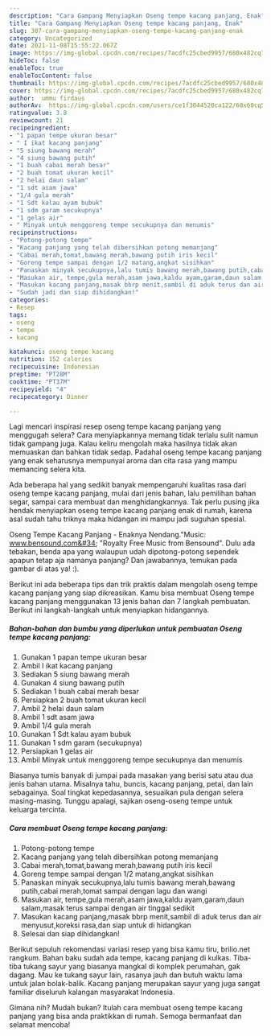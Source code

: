 ```yaml
---
description: "Cara Gampang Menyiapkan Oseng tempe kacang panjang, Enak"
title: "Cara Gampang Menyiapkan Oseng tempe kacang panjang, Enak"
slug: 307-cara-gampang-menyiapkan-oseng-tempe-kacang-panjang-enak
category: Uncategorized
date: 2021-11-08T15:55:22.067Z
image: https://img-global.cpcdn.com/recipes/7acdfc25cbed9957/680x482cq70/oseng-tempe-kacang-panjang-foto-resep-utama.jpg
hideToc: false
enableToc: true
enableTocContent: false
thumbnail: https://img-global.cpcdn.com/recipes/7acdfc25cbed9957/680x482cq70/oseng-tempe-kacang-panjang-foto-resep-utama.jpg
cover: https://img-global.cpcdn.com/recipes/7acdfc25cbed9957/680x482cq70/oseng-tempe-kacang-panjang-foto-resep-utama.jpg
author:  ummu firdaus
authorAv:  https://img-global.cpcdn.com/users/ce1f3044520ca122/60x60cq50/avatar.jpg
ratingvalue: 3.8
reviewcount: 21
recipeingredient:
- "1 papan tempe ukuran besar"
- " I ikat kacang panjang"
- "5 siung bawang merah"
- "4 siung bawang putih"
- "1 buah cabai merah besar"
- "2 buah tomat ukuran kecil"
- "2 helai daun salam"
- "1 sdt asam jawa"
- "1/4 gula merah"
- "1 Sdt kalau ayam bubuk"
- "1 sdm garam secukupnya"
- "1 gelas air"
- " Minyak untuk menggoreng tempe secukupnya dan menumis"
recipeinstructions:
- "Potong-potong tempe"
- "Kacang panjang yang telah dibersihkan potong memanjang"
- "Cabai merah,tomat,bawang merah,bawang putih iris kecil"
- "Goreng tempe sampai dengan 1/2 matang,angkat sisihkan"
- "Panaskan minyak secukupnya,lalu tumis bawang merah,bawang putih,cabai merah,tomat sampai dengan lagu dan wangi"
- "Masukan air, tempe,gula merah,asam jawa,kaldu ayam,garam,daun salam,masak terus sampai dengan air tinggal sedikit"
- "Masukan kacang panjang,masak bbrp menit,sambil di aduk terus dan air menyusut,koreksi rasa,dan siap untuk di hidangkan"
- "Sudah jadi dan siap dihidangkan!"
categories:
- Resep
tags:
- oseng
- tempe
- kacang

katakunci: oseng tempe kacang 
nutrition: 152 calories
recipecuisine: Indonesian
preptime: "PT28M"
cooktime: "PT37M"
recipeyield: "4"
recipecategory: Dinner

---
```



Lagi mencari inspirasi resep oseng tempe kacang panjang yang menggugah selera? Cara menyiapkannya memang tidak terlalu sulit namun tidak gampang juga. Kalau keliru mengolah maka hasilnya tidak akan memuaskan dan bahkan tidak sedap. Padahal oseng tempe kacang panjang yang enak seharusnya mempunyai aroma dan cita rasa yang mampu memancing selera kita.


Ada beberapa hal yang sedikit banyak mempengaruhi kualitas rasa dari oseng tempe kacang panjang, mulai dari jenis bahan, lalu pemilihan bahan segar, sampai cara membuat dan menghidangkannya. Tak perlu pusing jika hendak menyiapkan oseng tempe kacang panjang enak di rumah, karena asal sudah tahu triknya maka hidangan ini mampu jadi suguhan spesial.

Oseng Tempe Kacang Panjang - Enaknya Nendang.&#34;Music: www.bensound.com&#34; &#34;Royalty Free Music from Bensound&#34;. Dulu ada tebakan, benda apa yang walaupun udah dipotong-potong sependek apapun tetap aja namanya panjang? Dan jawabannya, temukan pada gambar di atas ya! :).


Berikut ini ada beberapa tips dan trik praktis dalam mengolah oseng tempe kacang panjang yang siap dikreasikan. Kamu bisa membuat Oseng tempe kacang panjang menggunakan 13 jenis bahan dan 7 langkah pembuatan. Berikut ini langkah-langkah untuk menyiapkan hidangannya.

<!--inarticleads1-->

##### Bahan-bahan dan bumbu yang diperlukan untuk pembuatan Oseng tempe kacang panjang:

1. Gunakan 1 papan tempe ukuran besar
1. Ambil  I ikat kacang panjang
1. Sediakan 5 siung bawang merah
1. Gunakan 4 siung bawang putih
1. Sediakan 1 buah cabai merah besar
1. Persiapkan 2 buah tomat ukuran kecil
1. Ambil 2 helai daun salam
1. Ambil 1 sdt asam jawa
1. Ambil 1/4 gula merah
1. Gunakan 1 Sdt kalau ayam bubuk
1. Gunakan 1 sdm garam (secukupnya)
1. Persiapkan 1 gelas air
1. Ambil  Minyak untuk menggoreng tempe secukupnya dan menumis


Biasanya tumis banyak di jumpai pada masakan yang berisi satu atau dua jenis bahan utama. Misalnya tahu, buncis, kacang panjang, petai, dan lain sebagainya. Soal tingkat kepedasannya, sesuaikan pula dengan selera masing-masing. Tunggu apalagi, sajikan oseng-oseng tempe untuk keluarga tercinta. 

<!--inarticleads2-->

##### Cara membuat Oseng tempe kacang panjang:

1. Potong-potong tempe
1. Kacang panjang yang telah dibersihkan potong memanjang
1. Cabai merah,tomat,bawang merah,bawang putih iris kecil
1. Goreng tempe sampai dengan 1/2 matang,angkat sisihkan
1. Panaskan minyak secukupnya,lalu tumis bawang merah,bawang putih,cabai merah,tomat sampai dengan lagu dan wangi
1. Masukan air, tempe,gula merah,asam jawa,kaldu ayam,garam,daun salam,masak terus sampai dengan air tinggal sedikit
1. Masukan kacang panjang,masak bbrp menit,sambil di aduk terus dan air menyusut,koreksi rasa,dan siap untuk di hidangkan
1. Selesai dan siap dihidangkan!

Berikut sepuluh rekomendasi variasi resep yang bisa kamu tiru, brilio.net rangkum. Bahan baku sudah ada tempe, kacang panjang di kulkas. Tiba-tiba tukang sayur yang biasanya mangkal di komplek perumahan, gak dagang. Mau ke tukang sayur lain, rasanya jauh dan butuh waktu lama untuk jalan bolak-balik. Kacang panjang merupakan sayur yang juga sangat familiar diseluruh kalangan masyarakat Indonesia. 

Gimana nih? Mudah bukan? Itulah cara membuat oseng tempe kacang panjang yang bisa anda praktikkan di rumah. Semoga bermanfaat dan selamat mencoba!
